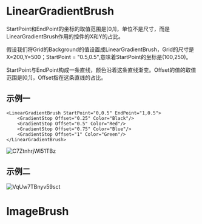 # LinearGradientBrush

StartPoint和EndPoint的坐标的取值范围是[0,1]，单位不是尺寸，而是LinearGradientBrush作用的控件的X和Y的占比。

假设我们将Grid的Background的值设置成LinearGradientBrush，Grid的尺寸是X=200,Y=500；StartPoint = "0.5,0.5",意味着StartPoint的坐标是(100,250)。

StartPoint与EndPoint构成一条直线，颜色沿着这条直线渐变。Offset的值的取值范围是[0,1]，Offset指在这条直线的占比。

## 示例一

```xaml
<LinearGradientBrush StartPoint="0,0.5" EndPoint="1,0.5">
    <GradientStop Offset="0.25" Color="Black"/>
    <GradientStop Offset="0.5" Color="Red"/>
    <GradientStop Offset="0.75" Color="Blue"/>
    <GradientStop Offset="1" Color="Green"/>
</LinearGradientBrush>
```

![C7ZtnhrjWI51TBz](D:\OneDrive\Notebook\asserts\C7ZtnhrjWI51TBz.png)

## 示例二

![VqUw7TBnyv59sct](D:\OneDrive\Notebook\asserts\VqUw7TBnyv59sct.png)

# ImageBrush

